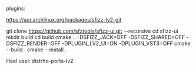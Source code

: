 plugins:

https://aur.archlinux.org/packages/sfizz-lv2-git

git clone https://github.com/sfztools/sfizz-ui.git --recursive
cd sfizz-ui
mkdir build
cd build
cmake .. -DSFIZZ_JACK=OFF -DSFIZZ_SHARED=OFF -DSFIZZ_RENDER=OFF -DPLUGIN_LV2_UI=ON -DPLUGIN_VST3=OFF
cmake --build .
cmake --install .

Heel veel:
distrho-ports-lv2